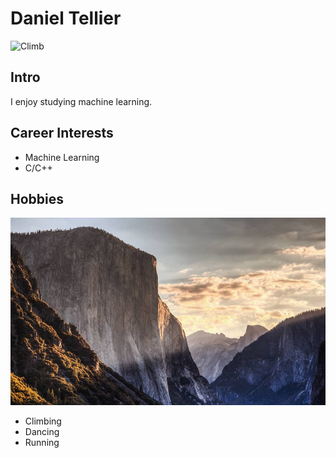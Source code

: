 <head>
    <link rel='stylesheet' href='./assets/css/style.scss' type='text/css' media='screen' charset='utf-8'>
</head>

# Daniel Tellier

<img src="./images/classy-climb.jpg" alt="Climb" width="400" height="600">

## Intro
I enjoy studying machine learning.

## Career Interests
- Machine Learning
- C/C++

## Hobbies

<img src="./images/dawn_wall.jpg" alt="Dawn Wall" width="600" height="300">

- Climbing
- Dancing
- Running